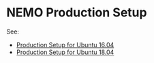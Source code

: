 # NEMO Production Setup

See:

* [Production Setup for Ubuntu 16.04](production-setup/xenial/production-setup.md)
* [Production Setup for Ubuntu 18.04](production-setup/bionic/production-setup.md)
